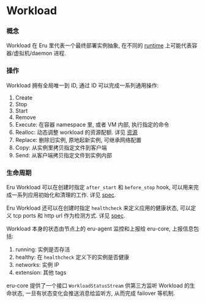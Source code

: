 # Workload

### 概念

Workload 在 Eru 里代表一个最终部署实例抽象, 在不同的 [runtime](todu) 上可能代表容器/虚拟机/daemon 进程.

### 操作

Workload 拥有全局唯一到 ID, 通过 ID 可以完成一系列通用操作:

1. Create
2. Stop
3. Start
4. Remove
5. Execute: 在容器 namespace 里, 或者 VM 内部, 执行指定的命令
6. Realloc: 动态调整 workload 的资源配额. 详见 [资源](https://book.eru.sh/conception/resource)
7. Replace: 删除旧实例, 原地起新实例, 可继承网络配置
8. Copy: 从实例里拷贝指定文件到客户端
9. Send: 从客户端拷贝指定文件到实例内部

### 生命周期

Eru Workload 可以在创建时指定 `after_start` 和 `before_stop` hook, 可以用来完成一系列应用初始化和清理的工作. 详见 [spec](https://book.eru.sh/specs/app).

Eru Workload 还可以在创建时指定 `healthcheck` 来定义应用的健康状态, 可以定义 tcp ports 和 http url 作为检测方式. 详见 [spec](https://book.eru.sh/specs/app).

Workload 本身的状态由节点上的 eru-agent 监控和上报给 eru-core, 上报信息包括:

1. running: 实例是否存活
2. healthy: 在 `healthcheck` 定义下的实例是否健康
3. networks: 实例 IP
4. extension: 其他 tags

eru-core 提供了一个接口 `WorkloadStatusStream` 供第三方监听 Workload 的生命状态, 一旦有状态变化会推送消息给监听方, 从而完成 failover 等机制.
